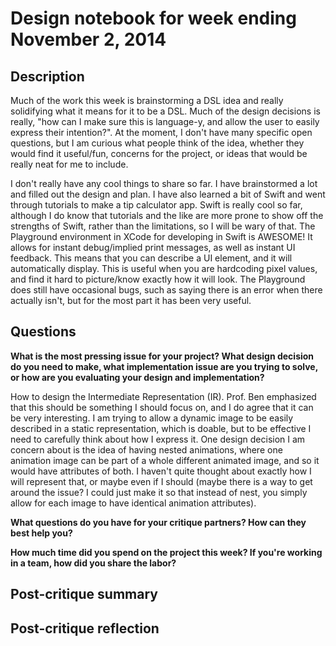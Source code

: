 # Design notebook for week ending November 2, 2014

## Description

Much of the work this week is brainstorming a DSL idea and really solidifying what it means for it to be a DSL. Much of the design decisions is really, "how can I make sure this is language-y, and allow the user to easily express their intention?". At the moment, I don't have many specific open questions, but I am curious what people think of the idea, whether they would find it useful/fun, concerns for the project, or ideas that would be really neat for me to include.

I don't really have any cool things to share so far. I have brainstormed a lot and filled out the design and plan. I have also learned a bit of Swift and went through tutorials to make a tip calculator app. Swift is really cool so far, although I do know that tutorials and the like are more prone to show off the strengths of Swift, rather than the limitations, so I will be wary of that. The Playground environment in XCode for developing in Swift is AWESOME! It allows for instant debug/implied print messages, as well as instant UI feedback. This means that you can describe a UI element, and it will automatically display. This is useful when you are hardcoding pixel values, and find it hard to picture/know exactly how it will look. The Playground does still have occasional bugs, such as saying there is an error when there actually isn't, but for the most part it has been very useful.

## Questions

**What is the most pressing issue for your project? What design decision do
you need to make, what implementation issue are you trying to solve, or how
are you evaluating your design and implementation?**

How to design the Intermediate Representation (IR). Prof. Ben emphasized that this should be something I should focus on, and I do agree that it can be very interesting. I am trying to allow a dynamic image to be easily described in a static representation, which is doable, but to be effective I need to carefully think about how I express it. One design decision I am concern about is the idea of having nested animations, where one animation image can be part of a whole different animated image, and so it would have attributes of both. I haven't quite thought about exactly how I will represent that, or maybe even if I should (maybe there is a way to get around the issue? I could just make it so that instead of nest, you simply allow for each image to have identical animation attributes). 

**What questions do you have for your critique partners? How can they best help
you?**

**How much time did you spend on the project this week? If you're working in a
team, how did you share the labor?**

## Post-critique summary

## Post-critique reflection
